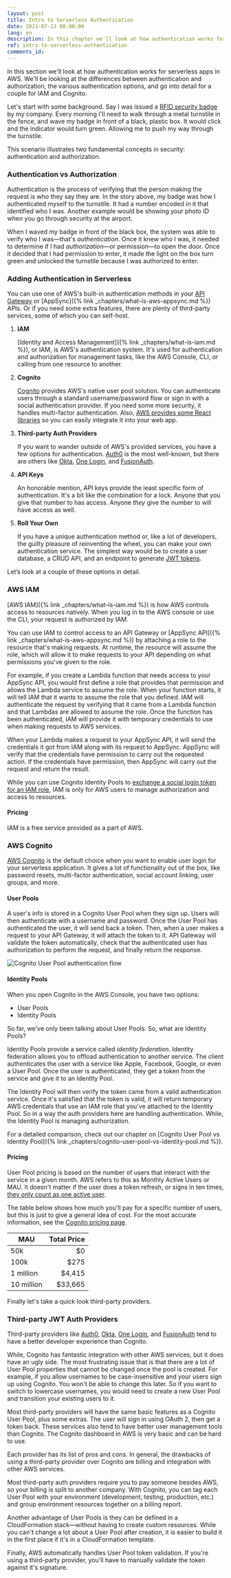 ```yaml
---
layout: post
title: Intro to Serverless Authentication
date: 2021-07-13 00:00:00
lang: en
description: In this chapter we'll look at how authentication works for serverless apps in AWS. We'll be looking at the differences between authentication and authorization, the various authentication options, and go into detail for IAM and Cognito.
ref: intro-to-serverless-authentication
comments_id: 
---
```


In this section we'll look at how authentication works for serverless apps in AWS. We'll be looking at the differences between authentication and authorization, the various authentication options, and go into detail for a couple for IAM and Cognito.

Let's start with some background. Say I was issued a [RFID security badge](https://en.wikipedia.org/wiki/Radio-frequency_identification) by my company. Every morning I'll need to walk through a metal turnstile in the fence, and wave my badge in front of a black, plastic box. It would click and the indicator would turn green. Allowing me to push my way through the turnstile.

This scenario illustrates two fundamental concepts in security: authentication and authorization.

### Authentication vs Authorization

Authentication is the process of verifying that the person making the request is who they say they are. In the story above, my badge was how I authenticated myself to the turnstile. It had a number encoded in it that identified who I was. Another example would be showing your photo ID when you go through security at the airport.

When I waved my badge in front of the black box, the system was able to verify who I was—that's *authentication*. Once it knew who I was, it needed to determine if I had *authorization*—or permission—to open the door. Once it decided that I had permission to enter, it made the light on the box turn green and unlocked the turnstile because I was authorized to enter.

### Adding Authentication in Serverless

You can use one of AWS's built-in authentication methods in your [API Gateway](https://aws.amazon.com/api-gateway/) or [AppSync]({% link _chapters/what-is-aws-appsync.md %}) APIs. Or if you need some extra features, there are plenty of third-party services, some of which you can self-host.

1. **IAM**

   [Identity and Access Management]({% link _chapters/what-is-iam.md %}), or IAM, is AWS's authentication system. It's used for authentication and authorization for management tasks, like the AWS Console, CLI, or calling from one resource to another.

2. **Cognito**

   [Cognito](https://aws.amazon.com/cognito/) provides AWS's native user pool solution. You can authenticate users through a standard username/password flow or sign in with a social authentication provider. If you need some more security, it handles multi-factor authentication. Also, [AWS provides some React libraries](https://docs.amplify.aws/guides/authentication/custom-auth-flow/q/platform/js) so you can easily integrate it into your web app.

3. **Third-party Auth Providers**

   If you want to wander outside of AWS's provided services, you have a few options for authentication. [Auth0](https://auth0.com/) is the most well-known, but there are others like [Okta](https://www.okta.com/), [One Login](https://onelogin.com/), and [FusionAuth](https://fusionauth.io/).

4. **API Keys**

   An honorable mention, API keys provide the least specific form of authentication. It's a bit like the combination for a lock. Anyone that you give that number to has access. Anyone *they* give the number to will have access as well.

5. **Roll Your Own**

   If you have a unique authentication method or, like a lot of developers, the guilty pleasure of reinventing the wheel, you can make your own authentication service. The simplest way would be to create a user database, a CRUD API, and an endpoint to generate [JWT tokens](https://en.wikipedia.org/wiki/JSON_Web_Token).

Let’s look at a couple of these options in detail.

### AWS IAM

[AWS IAM]({% link _chapters/what-is-iam.md %}) is how AWS controls access to resources natively. When you log in to the AWS console or use the CLI, your request is authorized by IAM.

You can use IAM to control access to an API Gateway or [AppSync API]({% link _chapters/what-is-aws-appsync.md %}) by attaching a role to the resource that's making requests. At runtime, the resource will assume the role, which will allow it to make requests to your API depending on what permissions you've given to the role.

For example, if you create a Lambda function that needs access to your AppSync API, you would first define a role that provides that permission and allows the Lambda service to assume the role. When your function starts, it will tell IAM that it wants to assume the role that you defined. IAM will authenticate the request by verifying that it came from a Lambda function and that Lambdas are allowed to assume the role. Once the function has been authenticated, IAM will provide it with temporary credentials to use when making requests to AWS services.

When your Lambda makes a request to your AppSync API, it will send the credentials it got from IAM along with its request to AppSync. AppSync will verify that the credentials have permission to carry out the requested action. If the credentials have permission, then AppSync will carry out the request and return the result.

While you can use Cognito Identity Pools to [exchange a social login token for an IAM role](https://docs.aws.amazon.com/cognito/latest/developerguide/cognito-identity.html), IAM is only for AWS users to manage authorization and access to resources.

#### Pricing

IAM is a free service provided as a part of AWS.

### AWS Cognito

[AWS Cognito](https://aws.amazon.com/cognito/) is the default choice when you want to enable user login for your serverless application. It gives a lot of functionality out of the box, like password resets, multi-factor authentication, social account linking, user groups, and more.

#### User Pools

A user's info is stored in a Cognito User Pool when they sign up. Users will then authenticate with a username and password. Once the User Pool has authenticated the user, it will send back a token. Then, when a user makes a request to your API Gateway, it will attach the token to it. API Gateway will validate the token automatically, check that the authenticated user has authorization to perform the request, and finally return the response.

![Cognito User Pool authentication flow](/assets/diagrams/cognito-user-pool-authentication-flow.png)

#### Identity Pools

When you open Cognito in the AWS Console, you have two options:

 * User Pools
 * Identity Pools

So far, we've only been talking about User Pools. So, what are Identity Pools?

Identity Pools provide a service called *identity federation*. Identity federation allows you to offload authentication to another service. The client authenticates the user with a service like Apple, Facebook, Google, or even a User Pool. Once the user is authenticated, they get a token from the service and give it to an Identity Pool.

The Identity Pool will then verify the token came from a valid authentication service. Once it's satisfied that the token is valid, it will return temporary AWS credentials that use an IAM role that you've attached to the Identity Pool. So in a way the auth providers here are handling authentication. While, the Identity Pool is managing authorization.

For a detailed comparison, check out our chapter on [Cognito User Pool vs Identity Pool]({% link _chapters/cognito-user-pool-vs-identity-pool.md %}).

#### Pricing

User Pool pricing is based on the number of users that interact with the service in a given month. AWS refers to this as Monthly Active Users or MAU. It doesn't matter if the user does a token refresh, or signs in ten times, [they only count as one active user](https://aws.amazon.com/cognito/pricing/).

The table below shows how much you'll pay for a specific number of users, but this is just to give a general idea of cost. For the most accurate information, see the [Cognito pricing page](https://aws.amazon.com/cognito/pricing/).

| MAU        | Total Price |
| ---------- | ----------: |
| 50k        |          $0 |
| 100k       |        $275 |
| 1 million  |      $4,415 |
| 10 million |     $33,665 |

Finally let's take a quick look third-party providers.

### Third-party JWT Auth Providers

Third-party providers like [Auth0](https://auth0.com/), [Okta](https://www.okta.com/), [One Login](https://onelogin.com/), and [FusionAuth](https://fusionauth.io/) tend to have a better developer experience than Cognito.

While, Cognito has fantastic integration with other AWS services, but it does have an ugly side. The most frustrating issue that is that there are a lot of User Pool properties that cannot be changed once the pool is created. For example, if you allow usernames to be case-insensitive and your users sign up using Cognito. You won't be able to change this later. So if you want to switch to lowercase usernames, you would need to create a new User Pool and transition your existing users to it.

Most third-party providers will have the same basic features as a Cognito User Pool, plus some extras. The user will sign in using OAuth 2, then get a token back. These services also tend to have better user management tools than Cognito. The Cognito dashboard in AWS is very basic and can be hard to use.

Each provider has its list of pros and cons. In general, the drawbacks of using a third-party provider over Cognito are billing and integration with other AWS services.

Most third-party auth providers require you to pay someone besides AWS, so your billing is split to another company. With Cognito, you can tag each User Pool with your environment (development, testing, production, etc.) and group environment resources together on a billing report.

Another advantage of User Pools is they can be defined in a CloudFormation stack—without having to create custom resources. While you can't change a lot about a User Pool after creation, it is easier to build it in the first place if it's in a CloudFormation template.

Finally, AWS automatically handles User Pool token validation. If you're using a third-party provider, you'll have to manually validate the token against it's signature.
